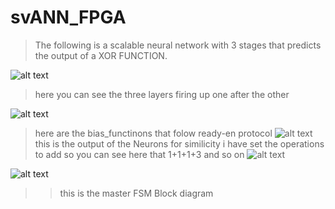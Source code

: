 # svANN_FPGA
>The following is a scalable neural network with 3 stages that predicts the output of a XOR FUNCTION.


![alt text](https://github.com/dhruvpatelgeek/svANN_FPGA/blob/master/Screen%20Shot%202019-10-07%20at%2011.14.17%20PM.png)

>here you can see the three layers firing up one after the other 

![alt text](https://github.com/dhruvpatelgeek/svANN_FPGA/blob/master/Screen%20Shot%202019-10-07%20at%2011.14.47%20PM.png)
> here are the bias_functinons that folow ready-en protocol
![alt text](https://github.com/dhruvpatelgeek/svANN_FPGA/blob/master/Screen%20Shot%202019-10-07%20at%2011.15.11%20PM.png)
> this is the output of the Neurons for similicity i have set the operations to add so you can see here that 1+1+1+3 and so on
![alt text](https://github.com/dhruvpatelgeek/svANN_FPGA/blob/master/Screen%20Shot%202019-10-07%20at%2011.15.35%20PM.png)

![alt text](https://github.com/dhruvpatelgeek/svANN_FPGA/blob/master/Screen%20Shot%202019-10-07%20at%2011.30.11%20PM.png)
>> this is the master FSM Block diagram
